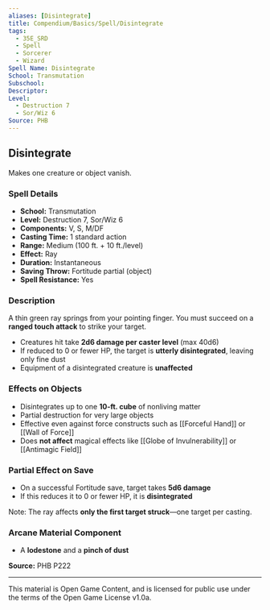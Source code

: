 ```yaml
---
aliases: [Disintegrate]
title: Compendium/Basics/Spell/Disintegrate
tags:
  - 35E_SRD
  - Spell
  - Sorcerer
  - Wizard
Spell Name: Disintegrate
School: Transmutation
Subschool: 
Descriptor: 
Level:
  - Destruction 7
  - Sor/Wiz 6
Source: PHB
---
```


## Disintegrate

Makes one creature or object vanish.

### Spell Details

- **School:** Transmutation  
- **Level:** Destruction 7, Sor/Wiz 6  
- **Components:** V, S, M/DF  
- **Casting Time:** 1 standard action  
- **Range:** Medium (100 ft. + 10 ft./level)  
- **Effect:** Ray  
- **Duration:** Instantaneous  
- **Saving Throw:** Fortitude partial (object)  
- **Spell Resistance:** Yes  

### Description

A thin green ray springs from your pointing finger. You must succeed on a **ranged touch attack** to strike your target.

- Creatures hit take **2d6 damage per caster level** (max 40d6)  
- If reduced to 0 or fewer HP, the target is **utterly disintegrated**, leaving only fine dust  
- Equipment of a disintegrated creature is **unaffected**

### Effects on Objects

- Disintegrates up to one **10-ft. cube** of nonliving matter  
- Partial destruction for very large objects  
- Effective even against force constructs such as [[Forceful Hand]] or [[Wall of Force]]  
- Does **not affect** magical effects like [[Globe of Invulnerability]] or [[Antimagic Field]]

### Partial Effect on Save

- On a successful Fortitude save, target takes **5d6 damage**  
- If this reduces it to 0 or fewer HP, it is **disintegrated**

Note: The ray affects **only the first target struck**—one target per casting.

### Arcane Material Component

- A **lodestone** and a **pinch of dust**


**Source:** PHB P222

---

This material is Open Game Content, and is licensed for public use under  
the terms of the Open Game License v1.0a.
